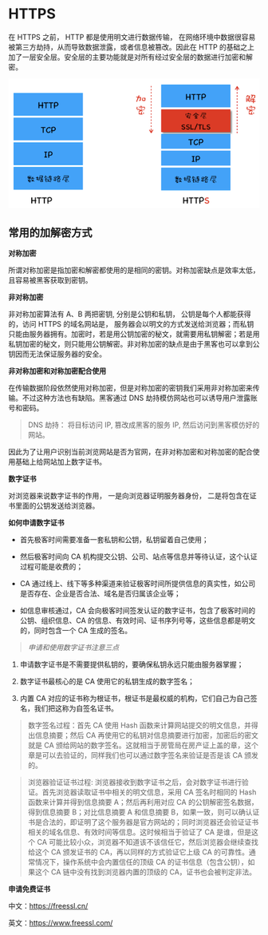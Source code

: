 # HTTPS

在 HTTPS 之前， HTTP 都是使用明文进行数据传输， 在网络环境中数据很容易被第三方劫持，从而导致数据泄露，或者信息被篡改。因此在 HTTP 的基础之上加了一层安全层。安全层的主要功能就是对所有经过安全层的数据进行加密和解密。

<img src="./img/httpvshttps.png" />

## 常用的加解密方式

**对称加密**

所谓对称加密是指加密和解密都使用的是相同的密钥。对称加密缺点是效率太低，且容易被黑客获取到密钥。

**非对称加密**

非对称加密算法有 A、B 两把密钥, 分别是公钥和私钥， 公钥是每个人都能获得的，访问 HTTPS 的域名网站是， 服务器会以明文的方式发送给浏览器；而私钥只能由服务器拥有。加密时，若是用公钥加密的秘文，就需要用私钥解密；若是用私钥加密的秘文，则只能用公钥解密。非对称加密的缺点是由于黑客也可以拿到公钥因而无法保证服务器的安全。

**非对称加密和对称加密配合使用**

在传输数据阶段依然使用对称加密，但是对称加密的密钥我们采用非对称加密来传输。不过这种方法也有缺陷。黑客通过 DNS 劫持模仿网站也可以诱导用户泄露账号和密码。

> DNS 劫持： 将目标访问 IP, 篡改成黑客的服务 IP, 然后访问到黑客模仿好的网站。

因此为了让用户识别当前浏览网站是否为官网，在非对称加密和对称加密的配合使用基础上给网站加上数字证书。

**数字证书**

对浏览器来说数字证书的作用， 一是向浏览器证明服务器身份， 二是将包含在证书里面的公钥发送给浏览器。

**如何申请数字证书**

- 首先极客时间需要准备一套私钥和公钥，私钥留着自己使用；

- 然后极客时间向 CA 机构提交公钥、公司、站点等信息并等待认证，这个认证过程可能是收费的；

- CA 通过线上、线下等多种渠道来验证极客时间所提供信息的真实性，如公司是否存在、企业是否合法、域名是否归属该企业等；

- 如信息审核通过，CA 会向极客时间签发认证的数字证书，包含了极客时间的公钥、组织信息、CA 的信息、有效时间、证书序列号等，这些信息都是明文的，同时包含一个 CA 生成的签名。

> _申请和使用数字证书注意三点_

1. 申请数字证书是不需要提供私钥的，要确保私钥永远只能由服务器掌握；

2. 数字证书最核心的是 CA 使用它的私钥生成的数字签名；

3. 内置 CA 对应的证书称为根证书，根证书是最权威的机构，它们自己为自己签名，我们把这称为自签名证书。

> 数字签名过程：首先 CA 使用 Hash 函数来计算网站提交的明文信息，并得出信息摘要；然后 CA 再使用它的私钥对信息摘要进行加密，加密后的密文就是 CA 颁给网站的数字签名。这就相当于房管局在房产证上盖的章，这个章是可以去验证的，同样我们也可以通过数字签名来验证是否是该 CA 颁发的。

> 浏览器验证证书过程: 浏览器接收到数字证书之后，会对数字证书进行验证。首先浏览器读取证书中相关的明文信息，采用 CA 签名时相同的 Hash 函数来计算并得到信息摘要 A；然后再利用对应 CA 的公钥解密签名数据，得到信息摘要 B；对比信息摘要 A 和信息摘要 B，如果一致，则可以确认证书是合法的，即证明了这个服务器是官方网站的；同时浏览器还会验证证书相关的域名信息、有效时间等信息。这时候相当于验证了 CA 是谁，但是这个 CA 可能比较小众，浏览器不知道该不该信任它，然后浏览器会继续查找给这个 CA 颁发证书的 CA，再以同样的方式验证它上级 CA 的可靠性。通常情况下，操作系统中会内置信任的顶级 CA 的证书信息（包含公钥），如果这个 CA 链中没有找到浏览器内置的顶级的 CA，证书也会被判定非法。

**申请免费证书**

中文：https://freessl.cn/

英文：https://www.freessl.com/
